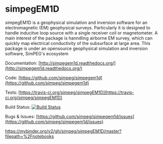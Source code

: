 simpegEM1D
==========

simpegEM1D is a geophysical simulation and inversion software for an
electromagnetic (EM) geophysical surveys. Particularly it is designed to
handle inducitve loop source with a single receiver coil or magnetometer.
A main interest of the package is hanndling airborne EM survey, which
can quickly map electrical conductivity of the subsurface at large area.
This package is under an opensource geophysical simulation and inversion software,
SimPEG's ecosystem


Documentation:
[http://simpegem1d.readthedocs.org/](http://simpegem1d.readthedocs.org/)

Code:
[https://github.com/simpeg/simpegem1d](https://github.com/simpeg/simpegem1d)

Tests:
[https://travis-ci.org/simpeg/simpegEM1D](https://travis-ci.org/simpeg/simpegEM1D)

Build Status:
[![Build Status](https://travis-ci.org/simpeg/simpegEM1D.svg?branch=master)](https://travis-ci.org/simpeg/simpegEM1D)

Bugs & Issues:
[https://github.com/simpeg/simpegem1d/issues](https://github.com/simpeg/simpegem1d/issues)

https://mybinder.org/v2/gh/simpeg/simpegEM1D/master?filepath=%2Fnotebooks
